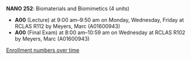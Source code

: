 **NANO 252**: Biomaterials and Biomimetics (4 units)

- **A00** (Lecture) at 9:00 am–9:50 am on Monday, Wednesday, Friday at RCLAS R112 by Meyers, Marc (A01600943)
- **A00** (Final Exam) at 8:00 am–10:59 am on Wednesday at RCLAS R102 by Meyers, Marc (A01600943)

[Enrollment numbers over time](./NANO252.tsv)
